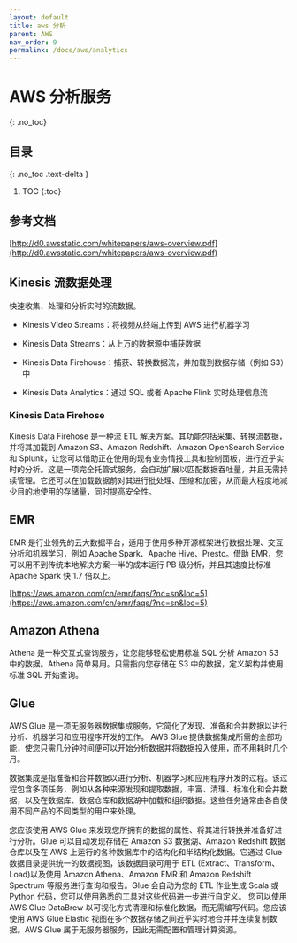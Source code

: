 ```yaml
---
layout: default
title: aws 分析
parent: AWS
nav_order: 9
permalink: /docs/aws/analytics
---
```


# AWS 分析服务

{: .no_toc}

## 目录

{: .no_toc .text-delta }


1. TOC
{:toc}

## 参考文档

[http://d0.awsstatic.com/whitepapers/aws-overview.pdf](http://d0.awsstatic.com/whitepapers/aws-overview.pdf)



## Kinesis 流数据处理

快速收集、处理和分析实时的流数据。

- Kinesis Video Streams：将视频从终端上传到 AWS 进行机器学习
- Kinesis Data Streams：从上万的数据源中捕获数据
- Kinesis Data Firehouse：捕获、转换数据流，并加载到数据存储（例如 S3）中

- Kinesis Data Analytics：通过 SQL 或者 Apache Flink 实时处理信息流



### Kinesis Data Firehose 

Kinesis Data Firehose 是一种流 ETL 解决方案。其功能包括采集、转换流数据，并将其加载到 Amazon S3、Amazon Redshift、Amazon OpenSearch Service 和 Splunk，让您可以借助正在使用的现有业务情报工具和控制面板，进行近乎实时的分析。这是一项完全托管式服务，会自动扩展以匹配数据吞吐量，并且无需持续管理。它还可以在加载数据前对其进行批处理、压缩和加密，从而最大程度地减少目的地使用的存储量，同时提高安全性。



## EMR

EMR 是行业领先的云大数据平台，适用于使用多种开源框架进行数据处理、交互分析和机器学习，例如 Apache Spark、Apache Hive、Presto。借助 EMR，您可以用不到传统本地解决方案一半的成本运行 PB 级分析，并且其速度比标准 Apache Spark 快 1.7 倍以上。

[https://aws.amazon.com/cn/emr/faqs/?nc=sn&loc=5](https://aws.amazon.com/cn/emr/faqs/?nc=sn&loc=5)



## Amazon Athena

Athena 是一种交互式查询服务，让您能够轻松使用标准 SQL 分析 Amazon S3 中的数据。Athena 简单易用。只需指向您存储在 S3 中的数据，定义架构并使用标准 SQL 开始查询。



## Glue

AWS Glue 是一项无服务器数据集成服务，它简化了发现、准备和合并数据以进行分析、机器学习和应用程序开发的工作。 AWS Glue 提供数据集成所需的全部功能，使您只需几分钟时间便可以开始分析数据并将数据投入使用，而不用耗时几个月。

数据集成是指准备和合并数据以进行分析、机器学习和应用程序开发的过程。该过程包含多项任务，例如从各种来源发现和提取数据，丰富、清理、标准化和合并数据，以及在数据库、数据仓库和数据湖中加载和组织数据。这些任务通常由各自使用不同产品的不同类型的用户来处理。



您应该使用 AWS Glue 来发现您所拥有的数据的属性、将其进行转换并准备好进行分析。Glue 可以自动发现存储在 Amazon S3 数据湖、Amazon Redshift 数据仓库以及在 AWS 上运行的各种数据库中的结构化和半结构化数据。它通过 Glue 数据目录提供统一的数据视图，该数据目录可用于 ETL (Extract、Transform、Load)以及使用 Amazon Athena、Amazon EMR 和 Amazon Redshift Spectrum 等服务进行查询和报告。Glue 会自动为您的 ETL 作业生成 Scala 或 Python 代码，您可以使用熟悉的工具对这些代码进一步进行自定义。 您可以使用 AWS Glue DataBrew 以可视化方式清理和标准化数据，而无需编写代码。您应该使用 AWS Glue Elastic 视图在多个数据存储之间近乎实时地合并并连续复制数据。AWS Glue 属于无服务器服务，因此无需配置和管理计算资源。

